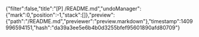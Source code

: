 {"filter":false,"title":"[P] /README.md","undoManager":{"mark":0,"position":-1,"stack":[]},"preview":{"path":"/README.md","previewer":"preview.markdown"},"timestamp":1409996594151,"hash":"da39a3ee5e6b4b0d3255bfef95601890afd80709"}